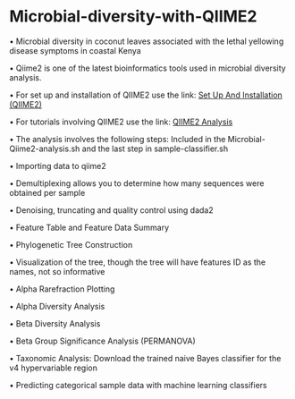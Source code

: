 # Microbial-diversity-with-QIIME2

•	Microbial diversity in coconut leaves associated with the lethal yellowing disease symptoms in coastal Kenya

•	Qiime2 is one of the latest bioinformatics tools used in microbial diversity analysis.

•	For set up and installation of QIIME2 use the link: [Set Up And Installation (QIIME2)](https://github.com/Fatma366/16S-rRNA-End-to-End-Analysis#set-up-and-installation-qiime2)

•	For tutorials involving QIIME2 use the link: [QIIME2 Analysis](https://github.com/Fatma366/16S-rRNA-End-to-End-Analysis#qiime2-analysis)


•	The analysis involves the following steps: Included in the Microbial-Qiime2-analysis.sh and the last step in sample-classifier.sh

•	Importing data to qiime2

•	Demultiplexing allows you to determine how many sequences were obtained per sample

•	Denoising, truncating and quality control using dada2

•	Feature Table and Feature Data Summary

•	Phylogenetic Tree Construction

•	Visualization of the tree, though the tree will have features ID as the names, not so informative

•	Alpha Rarefraction Plotting

•	Alpha Diversity Analysis

•	Beta Diversity Analysis

•	Beta Group Significance Analysis (PERMANOVA)

•	Taxonomic Analysis: Download the trained naive Bayes classifier for the v4 hypervariable region

•	Predicting categorical sample data with machine learning classifiers


